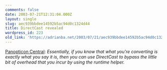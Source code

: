 ```yaml
---
comments: false
date: 2003-07-21T12:31:04.000Z
layout: single
slug: aec939bbdee14592b5ac94d0c1324d44
title: DirectCast revealed
wordpress_id: 223
old_link: 'https://adrianba.net/2003/07/21/aec939bbdee14592b5ac94d0c1324d44/'
---
```

[
Panopticon Central](http://www.panopticoncentral.net/permalink.aspx/8c666b6b-8933-488a-aa7c-f42c52873824): _Essentially, if you know that what
you're converting is exactly what you say it is, then you can use
DirectCast to bypass the little bit of overhead that you incur by
using the runtime helper._
